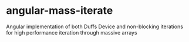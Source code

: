 # angular-mass-iterate
Angular implementation of both Duffs Device and non-blocking iterations for high performance iteration through massive arrays
